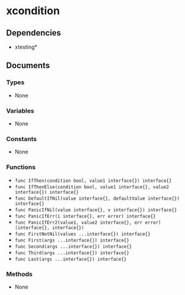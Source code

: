 # xcondition

## Dependencies

+ xtesting*

## Documents

### Types

+ None

### Variables

+ None

### Constants

+ None

### Functions

+ `func IfThen(condition bool, value1 interface{}) interface{}`
+ `func IfThenElse(condition bool, value1 interface{}, value2 interface{}) interface{}`
+ `func DefaultIfNil(value interface{}, defaultValue interface{}) interface{}`
+ `func PanicIfNil(value interface{}, v interface{}) interface{}`
+ `func PanicIfErr(i interface{}, err error) interface{}`
+ `func PanicIfErr2(value1, value2 interface{}, err error) (interface{}, interface{})`
+ `func FirstNotNil(values ...interface{}) interface{}`
+ `func First(args ...interface{}) interface{}`
+ `func Second(args ...interface{}) interface{}`
+ `func Third(args ...interface{}) interface{}`
+ `func Last(args ...interface{}) interface{}`

### Methods

+ None
